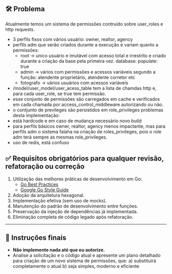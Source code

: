 ## 🛠️ Problema
Atualmente temos um sistema de permissões contruído sobre user_roles e http requests.
- 3 perfils fixos com vários usuário: owner, realtor, agency
- perfils adm que serão criados durante a execução e variam quanto a permissões:
   * root -> unico usuário e imutável com acesso total e irrestrito e criado durante a criação da base pela primeira vez. database: populate: true
   * admin -> vários com permissões e acessos variáveis segundo a função: atendente proprietário, atendente corretor etc
   * fotografo -> vários usuários com acessos variáveis
- /model/user_model/user_acess_table tem a lista de chamdas http e, para cada user_role, se true tem permissão.
- esse conjunto de permissões são carregados em cache e verificados em cada chamada por access_control_middleware autorizando ou não.
- o contjunto de previleges são persistidos em role_privileges
problemas desta implementação:
- está hardcode e em caso de mudança necessário novo build
- para perfils básicos owner, realtor, agency menos impactante, mas para perfils adm o sistema falaha na criação de roles_privileges, pois o role adm terá sempre as mesmas role_privileges.
- uso de redis, está confuso

## ✅ Requisitos obrigatórios para qualquer revisão, refatoração ou correção

1. Utilização das melhores práticas de desenvolvimento em Go:  
   - [Go Best Practices](https://go.dev/talks/2013/bestpractices.slide#1)  
   - [Google Go Style Guide](https://google.github.io/styleguide/go/)
2. Adoção da arquitetura hexagonal.
3. Implementação efetiva (sem uso de mocks).
4. Manutenção do padrão de desenvolvimento entre funções.
5. Preservação da injeção de dependências já implementada.
6. Eliminação completa de código legado após refatoração.

---

## 📌 Instruções finais

- **Não implemente nada até que eu autorize.**
- Analise a solicitação e o código atual e apresente um plano detalhado para criação de um novo sistema de permissões, que:
   a) substituirá completamente o atual
   b) seja simples, moderno e eficiente
   
